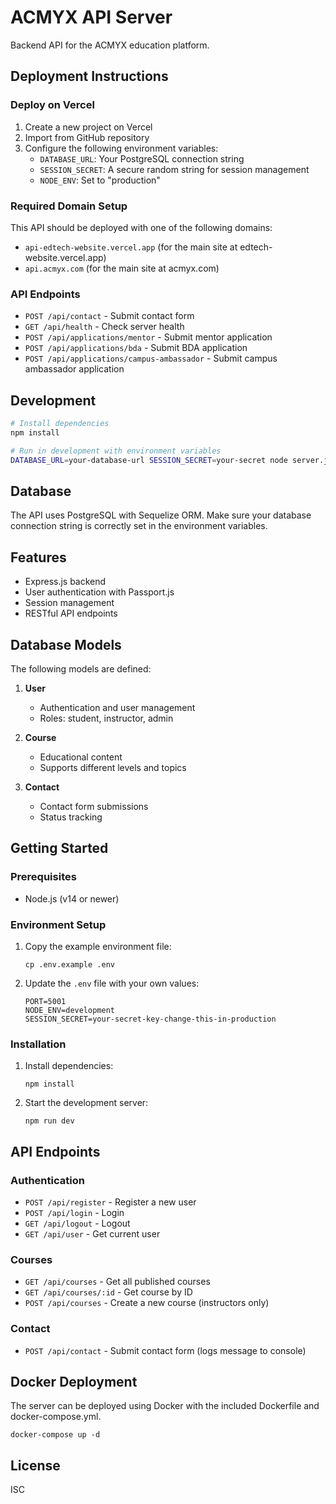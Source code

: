 # ACMYX API Server

Backend API for the ACMYX education platform.

## Deployment Instructions

### Deploy on Vercel

1. Create a new project on Vercel
2. Import from GitHub repository
3. Configure the following environment variables:
   - `DATABASE_URL`: Your PostgreSQL connection string
   - `SESSION_SECRET`: A secure random string for session management
   - `NODE_ENV`: Set to "production"

### Required Domain Setup

This API should be deployed with one of the following domains:
- `api-edtech-website.vercel.app` (for the main site at edtech-website.vercel.app)
- `api.acmyx.com` (for the main site at acmyx.com)

### API Endpoints

- `POST /api/contact` - Submit contact form
- `GET /api/health` - Check server health
- `POST /api/applications/mentor` - Submit mentor application
- `POST /api/applications/bda` - Submit BDA application
- `POST /api/applications/campus-ambassador` - Submit campus ambassador application

## Development

```bash
# Install dependencies
npm install

# Run in development with environment variables
DATABASE_URL=your-database-url SESSION_SECRET=your-secret node server.js
```

## Database

The API uses PostgreSQL with Sequelize ORM. Make sure your database connection string is correctly set in the environment variables.

## Features

- Express.js backend
- User authentication with Passport.js
- Session management
- RESTful API endpoints

## Database Models

The following models are defined:

1. **User**
   - Authentication and user management
   - Roles: student, instructor, admin

2. **Course**
   - Educational content
   - Supports different levels and topics

3. **Contact**
   - Contact form submissions
   - Status tracking

## Getting Started

### Prerequisites

- Node.js (v14 or newer)

### Environment Setup

1. Copy the example environment file:
   ```
   cp .env.example .env
   ```

2. Update the `.env` file with your own values:
   ```
   PORT=5001
   NODE_ENV=development
   SESSION_SECRET=your-secret-key-change-this-in-production
   ```

### Installation

1. Install dependencies:
   ```
   npm install
   ```

2. Start the development server:
   ```
   npm run dev
   ```

## API Endpoints

### Authentication
- `POST /api/register` - Register a new user
- `POST /api/login` - Login
- `GET /api/logout` - Logout
- `GET /api/user` - Get current user

### Courses
- `GET /api/courses` - Get all published courses
- `GET /api/courses/:id` - Get course by ID
- `POST /api/courses` - Create a new course (instructors only)

### Contact
- `POST /api/contact` - Submit contact form (logs message to console)

## Docker Deployment

The server can be deployed using Docker with the included Dockerfile and docker-compose.yml.

```
docker-compose up -d
```

## License

ISC 